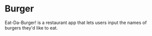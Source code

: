 # Burger
Eat-Da-Burger! is a restaurant app that lets users input the names of burgers they'd like to eat. 
